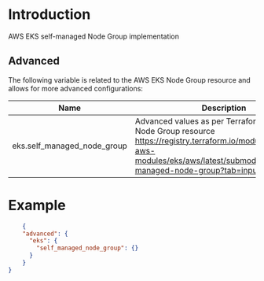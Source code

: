 # Introduction

AWS EKS self-managed Node Group implementation

## Advanced

The following variable is related to the AWS EKS Node Group resource and allows for more advanced configurations:

| Name                        | Description                                                                                                                                                                           | Datatype           | Required |
|-----------------------------|---------------------------------------------------------------------------------------------------------------------------------------------------------------------------------------|--------------------|----------|
| eks.self_managed_node_group | Advanced values as per Terraform AWS EKS Node Group resource https://registry.terraform.io/modules/terraform-aws-modules/eks/aws/latest/submodules/self-managed-node-group?tab=inputs | map< string, any > | no       |

# Example

```json
    {
    "advanced": {
      "eks": {
        "self_managed_node_group": {}
      }
    }
}
```

